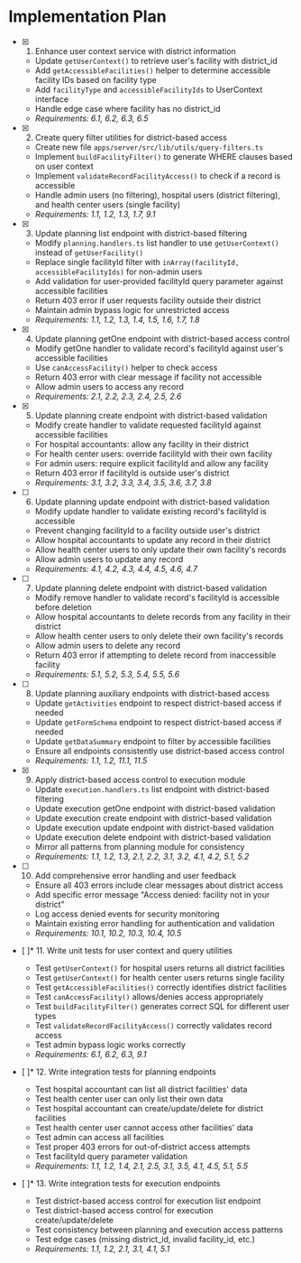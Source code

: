 # Implementation Plan

- [x] 1. Enhance user context service with district information





  - Update `getUserContext()` to retrieve user's facility with district_id
  - Add `getAccessibleFacilities()` helper to determine accessible facility IDs based on facility type
  - Add `facilityType` and `accessibleFacilityIds` to UserContext interface
  - Handle edge case where facility has no district_id
  - _Requirements: 6.1, 6.2, 6.3, 6.5_

- [x] 2. Create query filter utilities for district-based access





  - Create new file `apps/server/src/lib/utils/query-filters.ts`
  - Implement `buildFacilityFilter()` to generate WHERE clauses based on user context
  - Implement `validateRecordFacilityAccess()` to check if a record is accessible
  - Handle admin users (no filtering), hospital users (district filtering), and health center users (single facility)
  - _Requirements: 1.1, 1.2, 1.3, 1.7, 9.1_

- [x] 3. Update planning list endpoint with district-based filtering





  - Modify `planning.handlers.ts` list handler to use `getUserContext()` instead of `getUserFacility()`
  - Replace single facilityId filter with `inArray(facilityId, accessibleFacilityIds)` for non-admin users
  - Add validation for user-provided facilityId query parameter against accessible facilities
  - Return 403 error if user requests facility outside their district
  - Maintain admin bypass logic for unrestricted access
  - _Requirements: 1.1, 1.2, 1.3, 1.4, 1.5, 1.6, 1.7, 1.8_

- [x] 4. Update planning getOne endpoint with district-based access control





  - Modify getOne handler to validate record's facilityId against user's accessible facilities
  - Use `canAccessFacility()` helper to check access
  - Return 403 error with clear message if facility not accessible
  - Allow admin users to access any record
  - _Requirements: 2.1, 2.2, 2.3, 2.4, 2.5, 2.6_

- [x] 5. Update planning create endpoint with district-based validation





  - Modify create handler to validate requested facilityId against accessible facilities
  - For hospital accountants: allow any facility in their district
  - For health center users: override facilityId with their own facility
  - For admin users: require explicit facilityId and allow any facility
  - Return 403 error if facilityId is outside user's district
  - _Requirements: 3.1, 3.2, 3.3, 3.4, 3.5, 3.6, 3.7, 3.8_

- [ ] 6. Update planning update endpoint with district-based validation
  - Modify update handler to validate existing record's facilityId is accessible
  - Prevent changing facilityId to a facility outside user's district
  - Allow hospital accountants to update any record in their district
  - Allow health center users to only update their own facility's records
  - Allow admin users to update any record
  - _Requirements: 4.1, 4.2, 4.3, 4.4, 4.5, 4.6, 4.7_

- [ ] 7. Update planning delete endpoint with district-based validation
  - Modify remove handler to validate record's facilityId is accessible before deletion
  - Allow hospital accountants to delete records from any facility in their district
  - Allow health center users to only delete their own facility's records
  - Allow admin users to delete any record
  - Return 403 error if attempting to delete record from inaccessible facility
  - _Requirements: 5.1, 5.2, 5.3, 5.4, 5.5, 5.6_

- [ ] 8. Update planning auxiliary endpoints with district-based access
  - Update `getActivities` endpoint to respect district-based access if needed
  - Update `getFormSchema` endpoint to respect district-based access if needed
  - Update `getDataSummary` endpoint to filter by accessible facilities
  - Ensure all endpoints consistently use district-based access control
  - _Requirements: 1.1, 1.2, 11.1, 11.5_

- [x] 9. Apply district-based access control to execution module





  - Update `execution.handlers.ts` list endpoint with district-based filtering
  - Update execution getOne endpoint with district-based validation
  - Update execution create endpoint with district-based validation
  - Update execution update endpoint with district-based validation
  - Update execution delete endpoint with district-based validation
  - Mirror all patterns from planning module for consistency
  - _Requirements: 1.1, 1.2, 1.3, 2.1, 2.2, 3.1, 3.2, 4.1, 4.2, 5.1, 5.2_

- [ ] 10. Add comprehensive error handling and user feedback
  - Ensure all 403 errors include clear messages about district access
  - Add specific error message "Access denied: facility not in your district"
  - Log access denied events for security monitoring
  - Maintain existing error handling for authentication and validation
  - _Requirements: 10.1, 10.2, 10.3, 10.4, 10.5_

- [ ]* 11. Write unit tests for user context and query utilities
  - Test `getUserContext()` for hospital users returns all district facilities
  - Test `getUserContext()` for health center users returns single facility
  - Test `getAccessibleFacilities()` correctly identifies district facilities
  - Test `canAccessFacility()` allows/denies access appropriately
  - Test `buildFacilityFilter()` generates correct SQL for different user types
  - Test `validateRecordFacilityAccess()` correctly validates record access
  - Test admin bypass logic works correctly
  - _Requirements: 6.1, 6.2, 6.3, 9.1_

- [ ]* 12. Write integration tests for planning endpoints
  - Test hospital accountant can list all district facilities' data
  - Test health center user can only list their own data
  - Test hospital accountant can create/update/delete for district facilities
  - Test health center user cannot access other facilities' data
  - Test admin can access all facilities
  - Test proper 403 errors for out-of-district access attempts
  - Test facilityId query parameter validation
  - _Requirements: 1.1, 1.2, 1.4, 2.1, 2.5, 3.1, 3.5, 4.1, 4.5, 5.1, 5.5_

- [ ]* 13. Write integration tests for execution endpoints
  - Test district-based access control for execution list endpoint
  - Test district-based access control for execution create/update/delete
  - Test consistency between planning and execution access patterns
  - Test edge cases (missing district_id, invalid facility_id, etc.)
  - _Requirements: 1.1, 1.2, 2.1, 3.1, 4.1, 5.1_
